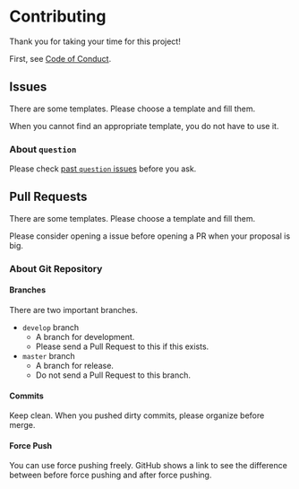 # Contributing

Thank you for taking your time for this project!

First, see [Code of Conduct](./CODE_OF_CONDUCT.md).


## Issues

There are some templates.
Please choose a template and fill them.

When you cannot find an appropriate template, you do not have to use it.


### About `question`

Please check [past `question` issues](../../../issues?q=label%3Aquestion) before you ask.


## Pull Requests

There are some templates.
Please choose a template and fill them.

Please consider opening a issue before opening a PR when your proposal is big.


### About Git Repository

#### Branches

There are two important branches.

- `develop` branch
  - A branch for development.
  - Please send a Pull Request to this if this exists.
- `master` branch
  - A branch for release.
  - Do not send a Pull Request to this branch.


#### Commits

Keep clean.  When you pushed dirty commits, please organize before merge.


#### Force Push

You can use force pushing freely.  GitHub shows a link to see the difference between before force pushing and after force pushing.
